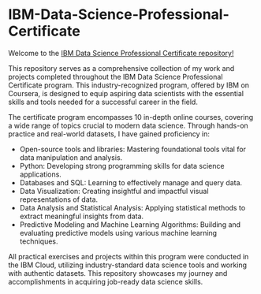 # IBM-Data-Science-Professional-Certificate
Welcome to the [IBM Data Science Professional Certificate repository!](https://www.coursera.org/professional-certificates/ibm-data-science)

This repository serves as a comprehensive collection of my work and projects completed throughout the IBM Data Science Professional Certificate program. This industry-recognized program, offered by IBM on Coursera, is designed to equip aspiring data scientists with the essential skills and tools needed for a successful career in the field.

The certificate program encompasses 10 in-depth online courses, covering a wide range of topics crucial to modern data science. Through hands-on practice and real-world datasets, I have gained proficiency in:

- Open-source tools and libraries: Mastering foundational tools vital for data manipulation and analysis.
- Python: Developing strong programming skills for data science applications.
- Databases and SQL: Learning to effectively manage and query data.
- Data Visualization: Creating insightful and impactful visual representations of data.
- Data Analysis and Statistical Analysis: Applying statistical methods to extract meaningful insights from data.
- Predictive Modeling and Machine Learning Algorithms: Building and evaluating predictive models using various machine learning techniques.

All practical exercises and projects within this program were conducted in the IBM Cloud, utilizing industry-standard data science tools and working with authentic datasets. This repository showcases my journey and accomplishments in acquiring job-ready data science skills.
